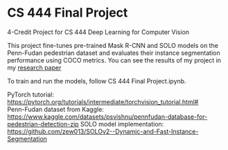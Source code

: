 # CS 444 Final Project
 4-Credit Project for CS 444 Deep Learning for Computer Vision

This project fine-tunes pre-trained Mask R-CNN and SOLO models on the Penn-Fudan pedestrian dataset and evaluates their instance segmentation performance using COCO metrics. You can see the results of my project in my [research paper](jw39%20CS%20444%20Final%20Project.pdf)

To train and run the models, follow CS 444 Final Project.ipynb.


PyTorch tutorial: https://pytorch.org/tutorials/intermediate/torchvision_tutorial.html#  
Penn-Fudan dataset from Kaggle: https://www.kaggle.com/datasets/psvishnu/pennfudan-database-for-pedestrian-detection-zip
SOLO model implementation: https://github.com/zew013/SOLOv2--Dynamic-and-Fast-Instance-Segmentation